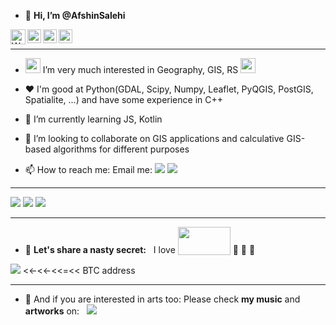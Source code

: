 - 👋 **Hi, I’m @AfshinSalehi**  
<a target="_blank" href="https://api.whatsapp.com/send?phone=989132118305">
  <img align="left" alt="Whatsapp" width="24px" src="https://cdn-icons-png.flaticon.com/512/1384/1384055.png" />
</a> 
<a target="_blank" href="mailto:salehi@consultant.com">
  <img align="left" alt="Gmail" width="22px" src="https://cdn-icons-png.flaticon.com/512/624/624961.png" />
</a>
<a target="_blank" href="afshin-salehi.site123.com">
  <img align="left" alt="Gmail" width="22px" src="https://cdn-icons-png.flaticon.com/512/1150/1150626.png" />
</a>

<a target="_blank" href="https://www.instagram.com/afshinsalehi.1/">
  <img align="left" alt="Instagram" width="22px" src="https://cdn-icons-png.flaticon.com/512/174/174855.png" />
</a> 

</br>


----
  
- <img src="https://github.com/TheDudeThatCode/TheDudeThatCode/blob/master/Assets/Earth.gif" width="24px"> I’m very much interested in Geography, GIS, RS <img src="https://github.com/TheDudeThatCode/TheDudeThatCode/blob/master/Assets/Earth.gif" width="24px">
 
- ♥ I'm good at Python(GDAL, Scipy, Numpy, Leaflet, PyQGIS, PostGIS, Spatialite, ...) and have some experience in C++

- 🌱 I’m currently learning JS, Kotlin

- 💞️ I’m looking to collaborate on GIS applications and calculative GIS-based algorithms for different purposes
 
- 📫 How to reach me: Email me:  [![](https://img.shields.io/badge/salehi@consultant.com-1582a3?&style=for-the-badge&logo=gmail&logoColor=white&link=mailto:salehi@consultant.com)](mailto:salehi@consultant.com)
[![](https://img.shields.io/badge/afshin‑salehi.site123.me-3552a3?&style=for-the-badge&logo=gmail&logoColor=white)](http://afshin-salehi.site123.me)
- ---
![](https://img.shields.io/badge/python%20-%2314354C.svg?&style=for-the-badge&logo=python&logoColor=white) ![](https://img.shields.io/badge/shell_script%20-%23121011.svg?&style=for-the-badge&logo=gnu-bash&logoColor=white) ![](https://img.shields.io/badge/javascript%20-%23323330.svg?&style=for-the-badge&logo=javascript&logoColor=%23F7DF1E)


- ---
- 🤫 **Let's share a nasty secret:**  &nbsp; I love    <img src="https://www.svgrepo.com/show/210233/money-cash.svg" height ="45px" width="84px" style="vertical-align:bottom">    🤑 🤑 🤑

[![](https://img.shields.io/badge/bitcoin-%23000000.svg?&style=for-the-badge&logo=bitcoin&logoColor=white)](https://www.blockchain.com/btc/address/18JjzQTDZayfrsnLhoKvQwRYCXiDbK8QW4)  <<-<<-<<=<<  BTC address

----
- 🎸 And if you are interested in arts too: Please check **my music** and **artworks** on: &nbsp; [![](https://img.shields.io/badge/instagram-%23E4405F.svg?&style=for-the-badge&logo=instagram&logoColor=white)](https://instagram.com/afshinsalehi.1)

<!---
AfshinSalehi/AfshinSalehi is a ✨ special ✨ repository because its `README.md` (this file) appears on your GitHub profile.
You can click the Preview link to take a look at your changes.
--->
